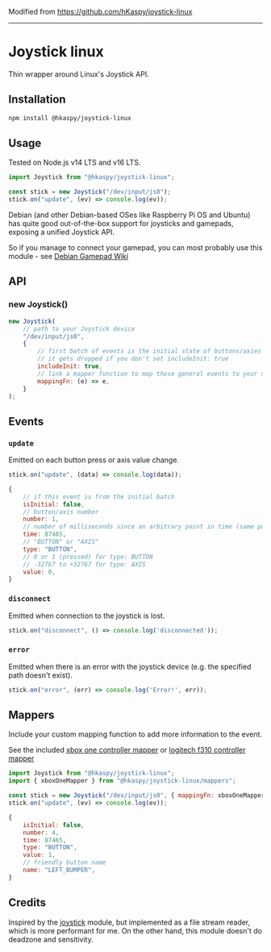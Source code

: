 Modified from https://github.com/hKaspy/joystick-linux

<hr>

# Joystick linux

Thin wrapper around Linux's Joystick API.

## Installation

```sh
npm install @hkaspy/joystick-linux
```

## Usage

Tested on Node.js v14 LTS and v16 LTS.

```js
import Joystick from "@hkaspy/joystick-linux";

const stick = new Joystick("/dev/input/js0");
stick.on("update", (ev) => console.log(ev));
```

Debian (and other Debian-based OSes like Raspberry Pi OS and Ubuntu) has quite good out-of-the-box support for joysticks and gamepads, exposing a unified Joystick API.

So if you manage to connect your gamepad, you can most probably use this module - see [Debian Gamepad Wiki](https://wiki.debian.org/Gamepad)

## API

### new Joystick()

```js
new Joystick(
    // path to your Joystick device
    "/dev/input/js0",
    {
        // first batch of events is the initial state of buttons/axies
        // it gets dropped if you don't set includeInit: true
        includeInit: true,
        // link a mapper function to map these general events to your specific device
        mappingFn: (e) => e,
    }
);
```

## Events

### `update`

Emitted on each button press or axis value change.

```js
stick.on("update", (data) => console.log(data));
```

```js
{
    // if this event is from the initial batch
    isInitial: false,
    // button/axis number
    number: 1,
    // number of milliseconds since an arbitrary point in time (same point in time for all events in one session)
    time: 87465,
    // "BUTTON" or "AXIS"
    type: "BUTTON",
    // 0 or 1 (pressed) for type: BUTTON
    // -32767 to +32767 for type: AXIS
    value: 0,
}
```

### `disconnect`

Emitted when connection to the joystick is lost.

```js
stick.on("disconnect", () => console.log('disconnected'));
```

### `error`

Emitted when there is an error with the joystick device (e.g. the specified path doesn't exist).

```js
stick.on("error", (err) => console.log('Error!', err));
```


## Mappers

Include your custom mapping function to add more information to the event.

See the included [xbox one controller mapper](./mappers/xbox-one.js) or [logitech f310 controller mapper](./mappers/logitech-f310.js)
```js
import Joystick from "@hkaspy/joystick-linux";
import { xboxOneMapper } from "@hkaspy/joystick-linux/mappers";

const stick = new Joystick("/dev/input/js0", { mappingFn: xboxOneMapper });
stick.on("update", (ev) => console.log(ev));
```

```js
{
    isInitial: false,
    number: 4,
    time: 87465,
    type: "BUTTON",
    value: 1,
    // friendly button name
    name: "LEFT_BUMPER",
}
```

## Credits

Inspired by the [joystick](https://www.npmjs.com/package/joystick) module, but implemented as a file stream reader, which is more performant for me. On the other hand, this module doesn't do deadzone and sensitivity.